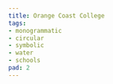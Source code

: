 ```yaml
---
title: Orange Coast College
tags:
- monogrammatic
- circular
- symbolic
- water
- schools
pad: 2
---
```


